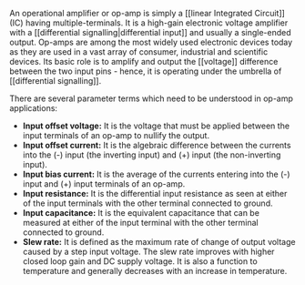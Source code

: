 An operational amplifier or op-amp is simply a [[linear Integrated Circuit]] (IC) having multiple-terminals. It is a high-gain electronic voltage amplifier with a [[differential signalling|differential input]] and usually a single-ended output. Op-amps are among the most widely used electronic devices today as they are used in a vast array of consumer, industrial and scientific devices. Its basic role is to amplify and output the [[voltage]] difference between the two input pins - hence, it is operating under the umbrella of [[differential signalling]].

There are several parameter terms which need to be understood in op-amp applications:
-   **Input offset voltage:** It is the voltage that must be applied between the input terminals of an op-amp to nullify the output.
-   **Input offset current:** It is the algebraic difference between the currents into the (-) input (the inverting input) and (+) input (the non-inverting input).
-   **Input bias current:** It is the average of the currents entering into the (-) input and (+) input terminals of an op-amp.
-   **Input resistance:** It is the differential input resistance as seen at either of the input terminals with the other terminal connected to ground.
-   **Input capacitance:** It is the equivalent capacitance that can be measured at either of the input terminal with the other terminal connected to ground.
-   **Slew rate:** It is defined as the maximum rate of change of output voltage caused by a step input voltage. The slew rate improves with higher closed loop gain and DC supply voltage. It is also a function to temperature and generally decreases with an increase in temperature.